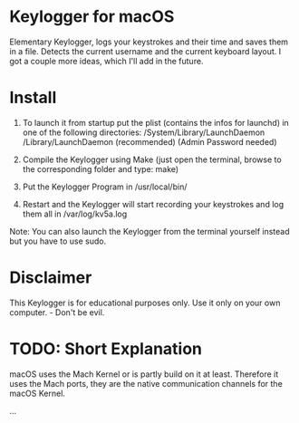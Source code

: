 # Keylogger for macOS

Elementary Keylogger, logs your keystrokes and their time and saves them in a file.
Detects the current username and the current keyboard layout.
I got a couple more ideas, which I'll add in the future.

# Install

1. To launch it from startup put the plist (contains the infos for launchd) in one of the following directories:
/System/Library/LaunchDaemon
/Library/LaunchDaemon (recommended)
(Admin Password needed)

2. Compile the Keylogger using Make (just open the terminal, browse to the corresponding folder and type: make)

3. Put the Keylogger Program in /usr/local/bin/

4. Restart and the Keylogger will start recording your keystrokes and log them all in /var/log/kv5a.log

Note: You can also launch the Keylogger from the terminal yourself instead but you have to use sudo.

# Disclaimer

This Keylogger is for educational purposes only.
Use it only on your own computer. - Don't be evil.

# TODO: Short Explanation

macOS uses the Mach Kernel or is partly build on it at least.
Therefore it uses the Mach ports, they are the native communication channels for the macOS Kernel.

...
